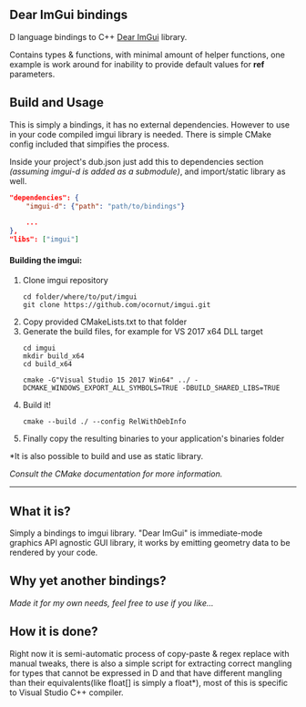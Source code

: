 ## Dear ImGui bindings

D language bindings to C++ [Dear ImGui](https://github.com/ocornut/imgui) library.

Contains types & functions, with minimal amount of helper functions, one example is work around for inability to provide default values for **ref** parameters.

## Build and Usage

This is simply a bindings, it has no external dependencies. However to use in your code compiled imgui library is needed. There is simple CMake config included that simpifies the process.

Inside your project's dub.json just add this to dependencies section *(assuming imgui-d is added as a submodule)*, and import/static library as well.
```json
"dependencies": {
    "imgui-d": {"path": "path/to/bindings"}

    ...
},
"libs": ["imgui"]
```

#### Building the imgui:

  
1. Clone imgui repository
    ```
    cd folder/where/to/put/imgui
    git clone https://github.com/ocornut/imgui.git
    ```
1.  Copy provided CMakeLists.txt to that folder
1.  Generate the build files, for example for VS 2017 x64 DLL target
    ```
    cd imgui
    mkdir build_x64
    cd build_x64
    
    cmake -G"Visual Studio 15 2017 Win64" ../ -DCMAKE_WINDOWS_EXPORT_ALL_SYMBOLS=TRUE -DBUILD_SHARED_LIBS=TRUE 
    ```
1.  Build it!
    ```
    cmake --build ./ --config RelWithDebInfo
    ```
1. Finally copy the resulting binaries to your application's binaries folder

*It is also possible to build and use as static library.

*Consult the CMake documentation for more information.*

---

## What it is?

Simply a bindings to imgui library. "Dear ImGui" is immediate-mode graphics API agnostic GUI library, it works by emitting geometry data to be rendered by your code.

## Why yet another bindings?

*Made it for my own needs, feel free to use if you like...*

## How it is done?

Right now it is semi-automatic process of copy-paste & regex replace with manual tweaks, there is also a simple script for extracting correct mangling for types that cannot be expressed in D and that have different mangling than their equivalents(like float[] is simply a float*), most of this is specific to Visual Studio C++ compiler.
